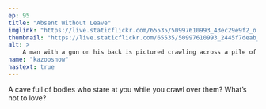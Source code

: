 ```yaml
---
ep: 95
title: "Absent Without Leave"
imglink: "https://live.staticflickr.com/65535/50997610993_43ec29e9f2_o.jpg"
thumbnail: "https://live.staticflickr.com/65535/50997610993_2445f7deab_q.jpg"
alt: >
    A man with a gun on his back is pictured crawling across a pile of dead soldiers’ bodies. He has a blank look on his face. Four heads bracketed by two arms hang down from the ceiling above him.
name: "kazoosnow"
hastext: true
---
```

A cave full of bodies who stare at you while you crawl over them? What’s not to love?